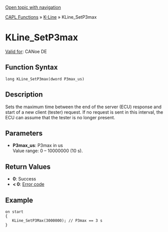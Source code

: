 [Open topic with navigation](../../../../../CANoeDEFamily.htm#Topics/CAPLFunctions/KLine/Functions/CAPLfunctionKLineSetP3max.md)

[CAPL Functions](../../CAPLfunctions.md) » [K-Line](../CAPLfunctionsKLineOverview.md) » KLine_SetP3max

# KLine_SetP3max

[Valid for](../../../Shared/FeatureAvailability.md): CANoe DE

## Function Syntax

```
long KLine_SetP3max(dword P3max_us)
```

## Description

Sets the maximum time between the end of the server (ECU) response and start of a new client (tester) request. If no request is sent in this interval, the ECU can assume that the tester is no longer present.

## Parameters

- **P3max_us**: P3max in us  
  Value range: 0 – 10000000 (10 s).

## Return Values

- **0**: Success
- **< 0**: [Error code](../../Diagnostics/CAPLfunctionsDiagnosticsErrorCode.md)

## Example

```plaintext
on start
{
   KLine_SetP3Max(3000000); // P3max == 3 s
}
```
